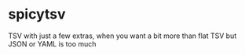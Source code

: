 # spicytsv
TSV with just a few extras, when you want a bit more than flat TSV but JSON or YAML is too much
